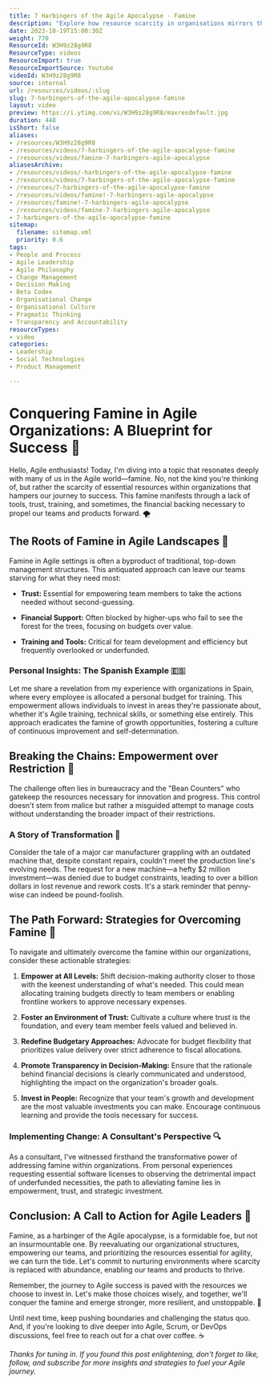 ```yaml
---
title: 7 Harbingers of the Agile Apocalypse - Famine
description: "Explore how resource scarcity in organisations mirrors the Aztec's Fourth Sun, Nahui-Atl. Discover insights and solutions to combat organisational famine! \U0001F30D\U0001F4BC"
date: 2023-10-19T15:00:30Z
weight: 770
ResourceId: W3H9z28g9R8
ResourceType: videos
ResourceImport: true
ResourceImportSource: Youtube
videoId: W3H9z28g9R8
source: internal
url: /resources/videos/:slug
slug: 7-harbingers-of-the-agile-apocalypse-famine
layout: video
preview: https://i.ytimg.com/vi/W3H9z28g9R8/maxresdefault.jpg
duration: 448
isShort: false
aliases:
- /resources/W3H9z28g9R8
- /resources/videos/7-harbingers-of-the-agile-apocalypse-famine
- /resources/videos/famine-7-harbingers-agile-apocalypse
aliasesArchive:
- /resources/videos/-harbingers-of-the-agile-apocalypse-famine
- /resources/videos/7-harbingers-of-the-agile-apocalypse-famine
- /resources/7-harbingers-of-the-agile-apocalypse-famine
- /resources/videos/famine!-7-harbingers-agile-apocalypse
- /resources/famine!-7-harbingers-agile-apocalypse
- /resources/videos/famine-7-harbingers-agile-apocalypse
- 7-harbingers-of-the-agile-apocalypse-famine
sitemap:
  filename: sitemap.xml
  priority: 0.6
tags:
- People and Process
- Agile Leadership
- Agile Philosophy
- Change Management
- Decision Making
- Beta Codex
- Organisational Change
- Organisational Culture
- Pragmatic Thinking
- Transparency and Accountability
resourceTypes:
- video
categories:
- Leadership
- Social Technologies
- Product Management

---
```

# Conquering Famine in Agile Organizations: A Blueprint for Success 🚀

Hello, Agile enthusiasts! Today, I'm diving into a topic that resonates deeply with many of us in the Agile world—famine. No, not the kind you're thinking of, but rather the scarcity of essential resources within organizations that hampers our journey to success. This famine manifests through a lack of tools, trust, training, and sometimes, the financial backing necessary to propel our teams and products forward. 🌪️

## The Roots of Famine in Agile Landscapes 🌵

Famine in Agile settings is often a byproduct of traditional, top-down management structures. This antiquated approach can leave our teams starving for what they need most:

- **Trust:** Essential for empowering team members to take the actions needed without second-guessing.

- **Financial Support:** Often blocked by higher-ups who fail to see the forest for the trees, focusing on budgets over value.

- **Training and Tools:** Critical for team development and efficiency but frequently overlooked or underfunded.

### Personal Insights: The Spanish Example 🇪🇸

Let me share a revelation from my experience with organizations in Spain, where every employee is allocated a personal budget for training. This empowerment allows individuals to invest in areas they're passionate about, whether it's Agile training, technical skills, or something else entirely. This approach eradicates the famine of growth opportunities, fostering a culture of continuous improvement and self-determination.

## Breaking the Chains: Empowerment over Restriction 🔗

The challenge often lies in bureaucracy and the "Bean Counters" who gatekeep the resources necessary for innovation and progress. This control doesn't stem from malice but rather a misguided attempt to manage costs without understanding the broader impact of their restrictions.

### A Story of Transformation 🔄

Consider the tale of a major car manufacturer grappling with an outdated machine that, despite constant repairs, couldn't meet the production line's evolving needs. The request for a new machine—a hefty $2 million investment—was denied due to budget constraints, leading to over a billion dollars in lost revenue and rework costs. It's a stark reminder that penny-wise can indeed be pound-foolish.

## The Path Forward: Strategies for Overcoming Famine 🌟

To navigate and ultimately overcome the famine within our organizations, consider these actionable strategies:

1. **Empower at All Levels:** Shift decision-making authority closer to those with the keenest understanding of what's needed. This could mean allocating training budgets directly to team members or enabling frontline workers to approve necessary expenses.

2. **Foster an Environment of Trust:** Cultivate a culture where trust is the foundation, and every team member feels valued and believed in.

3. **Redefine Budgetary Approaches:** Advocate for budget flexibility that prioritizes value delivery over strict adherence to fiscal allocations.

4. **Promote Transparency in Decision-Making:** Ensure that the rationale behind financial decisions is clearly communicated and understood, highlighting the impact on the organization's broader goals.

5. **Invest in People:** Recognize that your team's growth and development are the most valuable investments you can make. Encourage continuous learning and provide the tools necessary for success.

### Implementing Change: A Consultant's Perspective 🔍

As a consultant, I've witnessed firsthand the transformative power of addressing famine within organizations. From personal experiences requesting essential software licenses to observing the detrimental impact of underfunded necessities, the path to alleviating famine lies in empowerment, trust, and strategic investment.

## Conclusion: A Call to Action for Agile Leaders 📣

Famine, as a harbinger of the Agile apocalypse, is a formidable foe, but not an insurmountable one. By reevaluating our organizational structures, empowering our teams, and prioritizing the resources essential for agility, we can turn the tide. Let's commit to nurturing environments where scarcity is replaced with abundance, enabling our teams and products to thrive.

Remember, the journey to Agile success is paved with the resources we choose to invest in. Let's make those choices wisely, and together, we'll conquer the famine and emerge stronger, more resilient, and unstoppable. 💪

Until next time, keep pushing boundaries and challenging the status quo. And, if you're looking to dive deeper into Agile, Scrum, or DevOps discussions, feel free to reach out for a chat over coffee. ☕

_Thanks for tuning in. If you found this post enlightening, don't forget to like, follow, and subscribe for more insights and strategies to fuel your Agile journey._

